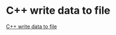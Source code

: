 # C++ write data to file
[C++ write data to file](https://aiwithcloud.com/2022/09/14/c_write_data_to_file/)